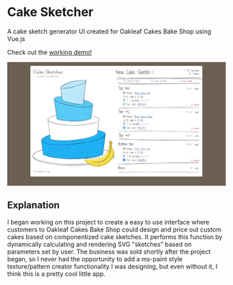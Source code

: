 # Cake Sketcher

A cake sketch generator UI created for Oakleaf Cakes Bake Shop using Vue.js

Check out the [working demo!](https://cake-sketcher.netlify.com)

![Cake Sketcher Screenshot](/ScreenShot.jpg 'Cake Sketcher')

## Explanation

I began working on this project to create a easy to use interface where customers to Oakleaf Cakes Bake Shop could design and price out custom cakes based on componentized cake sketches.  It performs this function by dynamically calculating and rendering SVG "sketches" based on parameters set by user. The business was sold shortly after the project began, so I never had the opportunity to add a ms-paint style texture/pattern creator functionality I was designing, but even without it, I think this is a pretty cool little app.

